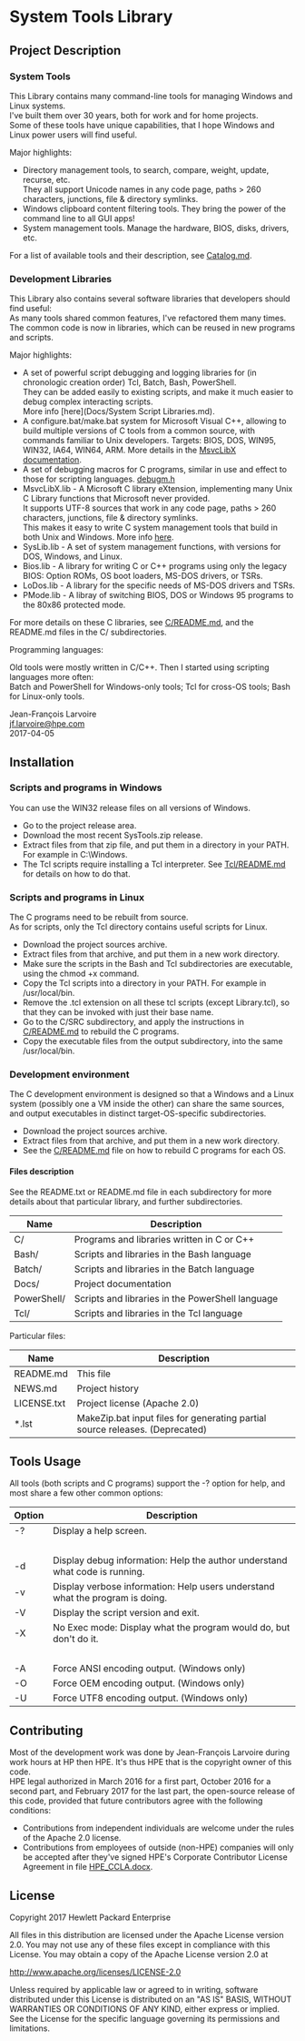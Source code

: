 ﻿System Tools Library
====================

Project Description
-------------------

### System Tools

This Library contains many command-line tools for managing Windows and Linux systems.  
I've built them over 30 years, both for work and for home projects.  
Some of these tools have unique capabilities, that I hope Windows and Linux power users will find useful.

Major highlights:

- Directory management tools, to search, compare, weight, update, recurse, etc.  
  They all support Unicode names in any code page, paths > 260 characters, junctions, file & directory symlinks.
- Windows clipboard content filtering tools. They bring the power of the command line to all GUI apps!
- System management tools. Manage the hardware, BIOS, disks, drivers, etc.

For a list of available tools and their description, see [Catalog.md](Docs/Catalog.md).

### Development Libraries

This Library also contains several software libraries that developers should find useful:  
As many tools shared common features, I've refactored them many times.  
The common code is now in libraries, which can be reused in new programs and scripts.  

Major highlights:

- A set of powerful script debugging and logging libraries for (in chronologic creation order) Tcl, Batch, Bash, PowerShell.  
  They can be added easily to existing scripts, and make it much easier to debug complex interacting scripts.  
  More info [here](Docs/System Script Libraries.md).
- A configure.bat/make.bat system for Microsoft Visual C++, allowing to build multiple versions of C tools from a common source, 
  with commands familiar to Unix developers. Targets: BIOS, DOS, WIN95, WIN32, IA64, WIN64, ARM.
  More details in the [MsvcLibX documentation](C/MsvcLibX/README.md).
- A set of debugging macros for C programs, similar in use and effect to those for scripting languages. [debugm.h](C/include/debugm.h)  
- MsvcLibX.lib - A Microsoft C library eXtension, implementing many Unix C Library functions that Microsoft never provided.  
  It supports UTF-8 sources that work in any code page, paths > 260 characters, junctions, file & directory symlinks.  
  This makes it easy to write C system management tools that build in both Unix and Windows. More info [here](C/MsvcLibX/README.md).
- SysLib.lib - A set of system management functions, with versions for DOS, Windows, and Linux.
- Bios.lib - A library for writing C or C++ programs using only the legacy BIOS: Option ROMs, OS boot loaders, MS-DOS drivers, or TSRs.
- LoDos.lib - A library for the specific needs of MS-DOS drivers and TSRs.
- PMode.lib - A libray of switching BIOS, DOS or Windows 95 programs to the 80x86 protected mode.

For more details on these C libraries, see [C/README.md](C/README.md), and the README.md files in the C/ subdirectories.

Programming languages:

Old tools were mostly written in C/C++. Then I started using scripting languages more often:  
Batch and PowerShell for Windows-only tools; Tcl for cross-OS tools; Bash for Linux-only tools.

Jean-François Larvoire  
jf.larvoire@hpe.com  
2017-04-05


Installation
------------

### Scripts and programs in Windows

You can use the WIN32 release files on all versions of Windows.

* Go to the project release area.
* Download the most recent SysTools.zip release.
* Extract files from that zip file, and put them in a directory in your PATH. For example in C:\Windows.
* The Tcl scripts require installing a Tcl interpreter. See [Tcl/README.md](Tcl/README.md) for details on how to do that.

### Scripts and programs in Linux

The C programs need to be rebuilt from source.  
As for scripts, only the Tcl directory contains useful scripts for Linux.

* Download the project sources archive.
* Extract files from that archive, and put them in a new work directory.
* Make sure the scripts in the Bash and Tcl subdirectories are executable, using the chmod +x command.
* Copy the Tcl scripts into a directory in your PATH. For example in /usr/local/bin.
* Remove the .tcl extension on all these tcl scripts (except Library.tcl), so that they can be invoked with just their base name.
* Go to the C/SRC subdirectory, and apply the instructions in [C/README.md](C/README.md) to rebuild the C programs.
* Copy the executable files from the output subdirectory, into the same /usr/local/bin.

### Development environment

The C development environment is designed so that a Windows and a Linux system (possibly one a VM inside the other) 
can share the same sources, and output executables in distinct target-OS-specific subdirectories.

* Download the project sources archive.
* Extract files from that archive, and put them in a new work directory.
* See the [C/README.md](C/README.md) file on how to rebuild C programs for each OS.

#### Files description

See the README.txt or README.md file in each subdirectory for more details about that particular library,
and further subdirectories.

Name            | Description
--------------- | -------------------------------------------------
C/		| Programs and libraries written in C or C++
Bash/		| Scripts and libraries in the Bash language
Batch/		| Scripts and libraries in the Batch language
Docs/		| Project documentation
PowerShell/	| Scripts and libraries in the PowerShell language
Tcl/		| Scripts and libraries in the Tcl language

Particular files:

Name            | Description
--------------- | ---------------------------------------------------------------
README.md	| This file
NEWS.md		| Project history
LICENSE.txt	| Project license (Apache 2.0)
*.lst		| MakeZip.bat input files for generating partial source releases. (Deprecated)


Tools Usage
-----------

All tools (both scripts and C programs) support the -? option for help, and most share a few other common options:

Option  | Description
------- | -----------------------------------------------------------------------------
  -?    | Display a help screen.
        |    
  -d    | Display debug information: Help the author understand what code is running.
  -v    | Display verbose information: Help users understand what the program is doing.
  -V    | Display the script version and exit.
  -X    | No Exec mode: Display what the program would do, but don't do it.
        |    
  -A    | Force ANSI encoding output. (Windows only)
  -O    | Force OEM encoding output. (Windows only)
  -U    | Force UTF8 encoding output. (Windows only)


Contributing
------------

Most of the development work was done by Jean-François Larvoire during work hours at HP then HPE.
It's thus HPE that is the copyright owner of this code.  
HPE legal authorized in March 2016 for a first part, October 2016 for a second part, and February 2017 for the last part,
the open-source release of this code, provided that future contributors agree with the following conditions:

- Contributions from independent individuals are welcome under the rules of the Apache 2.0 license.
- Contributions from employees of outside (non-HPE) companies will only be accepted after
  they've signed HPE's Corporate Contributor License Agreement in file [HPE_CCLA.docx](HPE_CCLA.docx).


License
-------

Copyright 2017 Hewlett Packard Enterprise

All files in this distribution are licensed under the Apache License version 2.0.
You may not use any of these files except in compliance with this License.
You may obtain a copy of the Apache License version 2.0 at

http://www.apache.org/licenses/LICENSE-2.0

Unless required by applicable law or agreed to in writing, software
distributed under this License is distributed on an "AS IS" BASIS,
WITHOUT WARRANTIES OR CONDITIONS OF ANY KIND, either express or implied.
See the License for the specific language governing its permissions and
limitations.
